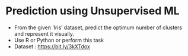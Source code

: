 # Prediction using Unsupervised ML
- From the given ‘Iris’ dataset, predict the optimum number of clusters
and represent it visually.
- Use R or Python or perform this task
- Dataset : https://bit.ly/3kXTdox

